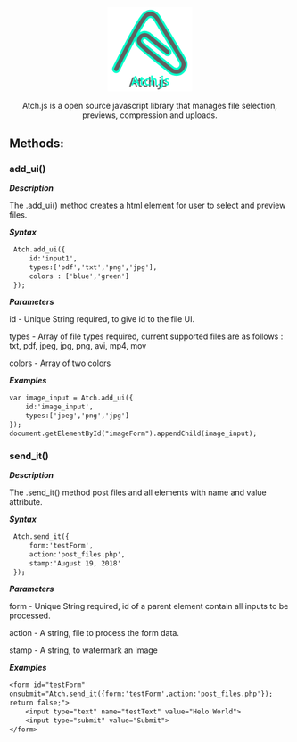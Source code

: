 <p align="center">
<img src="./atch_logo.svg" width="30%">
</p>
<p align="center">  Atch.js is a open source javascript library that manages file selection, previews, compression and uploads. </p>

## Methods: ##

### add_ui() ###
  ***Description*** 
  
  The .add_ui() method creates a html element for user to select and preview files.
  
  ***Syntax***
  
     Atch.add_ui({
         id:'input1',
         types:['pdf','txt','png','jpg'],
         colors : ['blue','green']
     });

  ***Parameters*** 
  
  id - Unique String required, to give id to the file UI.
     
  types - Array of file types required, current supported files are as follows : txt, pdf, jpeg, jpg, png, avi, mp4, mov
     
  colors - Array of two colors
  
   ***Examples***
  
    var image_input = Atch.add_ui({
        id:'image_input',
        types:['jpeg','png','jpg']
    });
    document.getElementById("imageForm").appendChild(image_input);
    
### send_it() ### 
***Description*** 
  
  The .send_it() method post files and all elements with name and value attribute.
  
  ***Syntax***
  
     Atch.send_it({
         form:'testForm',
         action:'post_files.php',
         stamp:'August 19, 2018' 
     });

  ***Parameters*** 
  
  form - Unique String required, id of a parent element contain all inputs to be processed. 
  
  action - A string, file to process the form data.
  
  stamp - A string, to watermark an image
 
  ***Examples***
  
    <form id="testForm" onsubmit="Atch.send_it({form:'testForm',action:'post_files.php'}); return false;">
        <input type="text" name="testText" value="Helo World">
        <input type="submit" value="Submit">
    </form>  
    
